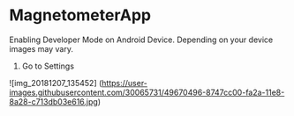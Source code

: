 # MagnetometerApp

Enabling Developer Mode on Android Device. Depending on your device images may vary.

1. Go to Settings

![img_20181207_135452]
(https://user-images.githubusercontent.com/30065731/49670496-8747cc00-fa2a-11e8-8a28-c713db03e616.jpg)
